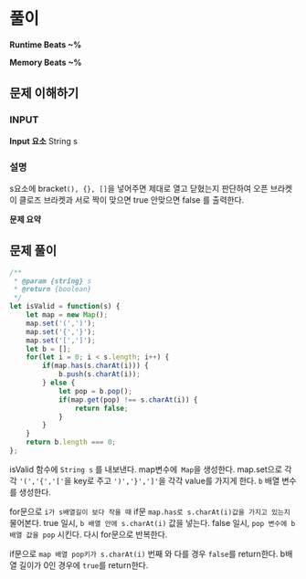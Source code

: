 # 풀이

**Runtime Beats ~%**  

**Memory Beats ~%**  


## 문제 이해하기

### INPUT
**Input 요소**
String s
### 설명
s요소에 bracket`(), {}, []`을 넣어주면 제대로 열고 닫혔는지 판단하여 오픈 브라켓이 클로즈 브라켓과 서로 짝이 맞으면 true 안맞으면 false 를 출력한다.

**문제 요약**

## 문제 풀이
~~~javascript
/**
 * @param {string} s
 * @return {boolean}
 */
let isValid = function(s) {
    let map = new Map();
    map.set('(',')');
    map.set('{','}');
    map.set('[',']');
    let b = [];
    for(let i = 0; i < s.length; i++) {
        if(map.has(s.charAt(i))) {
            b.push(s.charAt(i));
        } else {
            let pop = b.pop();
            if(map.get(pop) !== s.charAt(i)) {
                return false;
            }
        }
    }
    return b.length === 0;
};

~~~
isValid 함수에 `String s` 를 내보낸다.
map변수에` Map`을 생성한다.
map.set으로 각각 ` '(','{','[' `을 key로 주고 ` ')','}',']' `을 각각 value를 가지게 한다.
`b` 배열 변수를 생성한다.

for문으로 `i가 s배열길이 보다 작을 때` if문 `map.has로 s.charAt(i)값을 가지고 있는지` 물어본다.
true 일시, `b 배열 안에 s.charAt(i)` 값을 넣는다.
false 일시, `pop 변수에 b배열 값을 pop` 시킨다.
다시 for문으로 반복한다.

if문으로 `map 배열 pop키가 s.charAt(i)` 번째 와 다를 경우
`false`를 return한다.
b배열 길이가 0인 경우에 `true`를 return한다.
